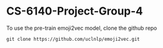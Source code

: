 # CS-6140-Project-Group-4

To use the pre-train emoji2vec model, clone the github repo

```
git clone https://github.com/uclnlp/emoji2vec.git
```